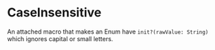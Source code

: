 # CaseInsensitive
An attached macro that makes an Enum have `init?(rawValue: String)` which ignores capital or small letters.
